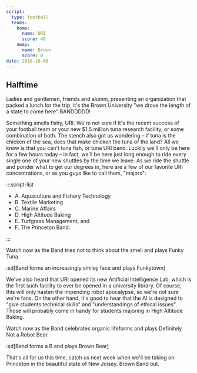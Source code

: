 ```yaml
---
script:
  type: football
  teams:
    home:
      name: URI
      score: 48
    away:
      name: Brown
      score: 0
date: 2018-10-06
---
```


## Halftime

Ladies and gentlemen, friends and alumni, presenting an organization that packed a lunch for the trip, it's the Brown University "we drove the length of a state to come here" BANDDDDD!

Something smells fishy, URI. We're not sure if it's the recent success of your football team or your new $1.5 million tuna research facility, or some combination of both. The stench also got us wondering – if tuna is the chicken of the sea, does that make chicken the tuna of the land? All we know is that you can't tuna fish, or tuna URI band. Luckily we'll only be here for a few hours today – in fact, we'll be here just long enough to ride every single one of your new shuttles by the time we leave. As we ride the shuttle and ponder what to get our degrees in, here are a few of our favorite URI concentrations, or as you guys like to call them, "majors":

:::script-list

- A. Aquaculture and Fishery Technology
- B. Textile Marketing
- C. Marine Affairs
- D. High Altitude Baking
- E. Turfgrass Management, and
- F. The Princeton Band.

:::

Watch now as the Band tries not to think about the smell and plays Funky Tuna.

:sd[Band forms an increasingly smiley face and plays Funkytown]

We've also heard that URI opened its new Artificial Intelligence Lab, which is the first such facility to ever be opened in a university library. Of course, this will only hasten the impending robot apocalypse, so we're not sure we're fans. On the other hand, it's good to hear that the AI is designed to "give students technical skills" and "understandings of ethical issues". Those will probably come in handy for students majoring in High Altitude Baking.

Watch now as the Band celebrates organic lifeforms and plays Definitely Not a Robot Bear.

:sd[Band forms a B and plays Brown Bear]

That's all for us this time, catch us next week when we'll be taking on Princeton in the beautiful state of New Joisey. Brown Band out.
